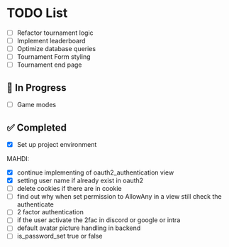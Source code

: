 # TODO List

- [ ] Refactor tournament logic
- [ ] Implement leaderboard
- [ ] Optimize database queries
- [ ] Tournament Form styling
- [ ] Tournament end page

## 🚧 In Progress

- [ ] Game modes

## ✅ Completed

- [x] Set up project environment

MAHDI:
 - [X] continue implementing of oauth2_authentication view
 - [X] setting user name if already exist in oauth2
 - [ ] delete cookies if there are in cookie
 - [ ] find out why when set permission to AllowAny in a view still check the authenticate
 - [ ] 2 factor authentication
 - [ ] if the user activate the 2fac in discord or google or intra
 - [ ] default avatar picture handling in backend
 - [ ] is_password_set true or false
